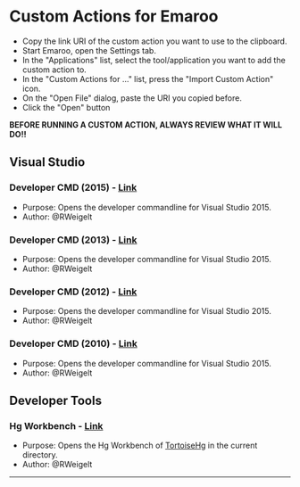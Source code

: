 Custom Actions for Emaroo
=========================

* Copy the link URI of the custom action you want to use to the clipboard.
* Start Emaroo, open the Settings tab.
* In the "Applications" list, select the tool/application you want to add the custom action to.
* In the "Custom Actions for ..." list, press the "Import Custom Action" icon.
* On the "Open File" dialog, paste the URI you copied before.
* Click the "Open" button

**BEFORE RUNNING A CUSTOM ACTION, ALWAYS REVIEW WHAT IT WILL DO!!**

Visual Studio
-------------

### Developer CMD (2015) - [**Link**](https://raw.githubusercontent.com/RWeigelt/EmarooCustomActions/master/actions/visualStudio/Developer%20CMD%20(2015).action.json)

* Purpose: Opens the developer commandline for Visual Studio 2015.
* Author: @RWeigelt

### Developer CMD (2013) - [**Link**](https://raw.githubusercontent.com/RWeigelt/EmarooCustomActions/master/actions/visualStudio/Developer%20CMD%20(2013).action.json)

* Purpose: Opens the developer commandline for Visual Studio 2015.
* Author: @RWeigelt

### Developer CMD (2012) - [**Link**](https://raw.githubusercontent.com/RWeigelt/EmarooCustomActions/master/actions/visualStudio/Developer%20CMD%20(2012).action.json)

* Purpose: Opens the developer commandline for Visual Studio 2015.
* Author: @RWeigelt

### Developer CMD (2010) - [**Link**](https://raw.githubusercontent.com/RWeigelt/EmarooCustomActions/master/actions/visualStudio/Developer%20CMD%20(2010).action.json)

* Purpose: Opens the developer commandline for Visual Studio 2015.
* Author: @RWeigelt

Developer Tools
---------------

### Hg Workbench - [**Link**](https://raw.githubusercontent.com/RWeigelt/EmarooCustomActions/master/actions/misc/Hg%20WorkBench.action.json)

* Purpose: Opens the Hg Workbench of [TortoiseHg](https://tortoisehg.bitbucket.io/) in the current directory.
* Author: @RWeigelt

---